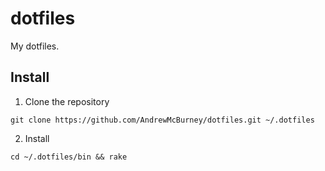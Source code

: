 # dotfiles

My dotfiles.

## Install

1. Clone the repository
```
git clone https://github.com/AndrewMcBurney/dotfiles.git ~/.dotfiles
```

2. Install
```
cd ~/.dotfiles/bin && rake
```
